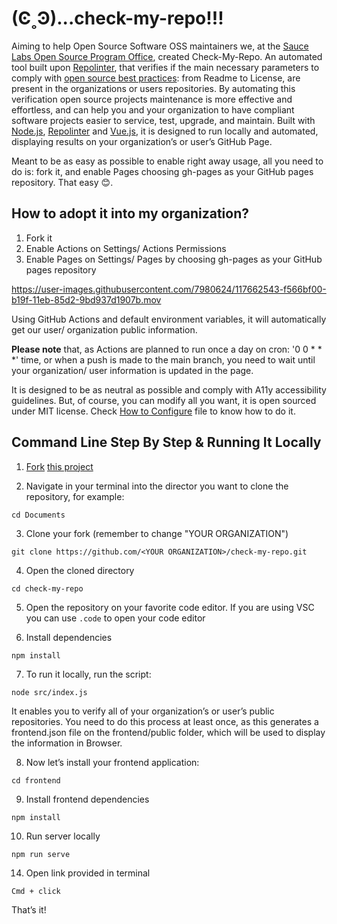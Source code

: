 # (Ͼ˳Ͽ)...check-my-repo!!!

Aiming to help Open Source Software OSS maintainers we, at the [Sauce Labs Open Source Program Office](https://opensource.saucelabs.com/), created Check-My-Repo.
An automated tool built upon  [Repolinter](https://todogroup.github.io/repolinter/), that verifies if the main necessary parameters to comply with [open source best practices](https://opensource.guide/building-community/): from Readme to License, are present in the organizations or users repositories.
By automating this verification open source projects maintenance is more effective and effortless, and can help you and your organization to have compliant software projects easier to service, test, upgrade, and maintain.
Built with [Node.js](https://nodejs.org/en/), [Repolinter](https://www.npmjs.com/package/repolinter) and [Vue.js](https://v3.vuejs.org/), it is designed to run locally and automated, displaying results on your organization’s or user’s GitHub Page.

Meant to be as easy as possible to enable right away usage, all you need to do is: fork it, and enable Pages choosing gh-pages as your GitHub pages repository. That easy 😊.

## How to adopt it into my organization?

1. Fork it
2. Enable Actions on Settings/ Actions Permissions
3. Enable Pages on Settings/ Pages by choosing gh-pages as your GitHub pages repository

https://user-images.githubusercontent.com/7980624/117662543-f566bf00-b19f-11eb-85d2-9bd937d1907b.mov

Using GitHub Actions and default environment variables, it will automatically get our user/ organization public information.

**Please note** that, as Actions are planned to run once a day on cron: '0 0 * * *' time, or when a push is made to the main branch, you need to wait until your organization/ user information is updated in the page.

It is designed to be as neutral as possible and comply with A11y accessibility guidelines. But, of course, you can modify all you want, it is open sourced under MIT license. Check  [How to Configure](#HOW-TO-CONFIGURE) file to know how to do it.

## Command Line Step By Step & Running It Locally

1. [Fork](https://docs.github.com/en/github/getting-started-with-github/fork-a-repo) [this project](https://github.com/saucelabs/check-my-repo)

2. Navigate in your terminal into the director you want to clone the repository, for example:

```
cd Documents

```

3. Clone your fork (remember to change "YOUR ORGANIZATION")

```
git clone https://github.com/<YOUR ORGANIZATION>/check-my-repo.git

```

4. Open the cloned directory

```
cd check-my-repo

```

5. Open the repository on your favorite code editor. If you are using VSC you can use `.code` to open your code editor

6. Install dependencies

```
npm install
```

7. To run it locally, run the script:

```
node src/index.js
```

It enables you to verify all of your organization’s or user’s public repositories.
You need to do this process at least once, as this generates a frontend.json file on the frontend/public folder, which will be used to display the information in Browser.

8. Now let’s install your frontend application:

```
cd frontend
```

9. Install frontend dependencies
```
npm install
```

10. Run server locally

```
npm run serve
```

14. Open link provided in terminal

```
Cmd + click
```

That’s it!
